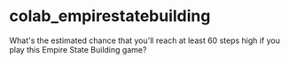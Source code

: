 # colab_empirestatebuilding
What's the estimated chance that you'll reach at least 60 steps high if you play this Empire State Building game?
